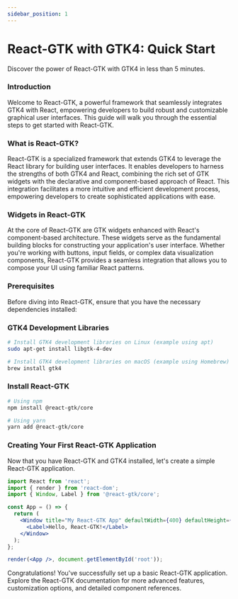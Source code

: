 ```yaml
---
sidebar_position: 1
---
```


# React-GTK with GTK4: Quick Start

Discover the power of React-GTK with GTK4 in less than 5 minutes.

### Introduction

Welcome to React-GTK, a powerful framework that seamlessly integrates GTK4 with React, empowering developers to build robust and customizable graphical user interfaces. This guide will walk you through the essential steps to get started with React-GTK.

### What is React-GTK?

React-GTK is a specialized framework that extends GTK4 to leverage the React library for building user interfaces. It enables developers to harness the strengths of both GTK4 and React, combining the rich set of GTK widgets with the declarative and component-based approach of React. This integration facilitates a more intuitive and efficient development process, empowering developers to create sophisticated applications with ease.

### Widgets in React-GTK

At the core of React-GTK are GTK widgets enhanced with React's component-based architecture. These widgets serve as the fundamental building blocks for constructing your application's user interface. Whether you're working with buttons, input fields, or complex data visualization components, React-GTK provides a seamless integration that allows you to compose your UI using familiar React patterns.

### Prerequisites

Before diving into React-GTK, ensure that you have the necessary dependencies installed:

### GTK4 Development Libraries

```bash
# Install GTK4 development libraries on Linux (example using apt)
sudo apt-get install libgtk-4-dev

# Install GTK4 development libraries on macOS (example using Homebrew)
brew install gtk4
```

### Install React-GTK

```bash
# Using npm
npm install @react-gtk/core

# Using yarn
yarn add @react-gtk/core
```

### Creating Your First React-GTK Application

Now that you have React-GTK and GTK4 installed, let's create a simple React-GTK application.

```jsx
import React from 'react';
import { render } from 'react-dom';
import { Window, Label } from '@react-gtk/core';

const App = () => {
  return (
    <Window title="My React-GTK App" defaultWidth={400} defaultHeight={300}>
      <Label>Hello, React-GTK!</Label>
    </Window>
  );
};

render(<App />, document.getElementById('root'));
```

Congratulations! You've successfully set up a basic React-GTK application. Explore the React-GTK documentation for more advanced features, customization options, and detailed component references.
